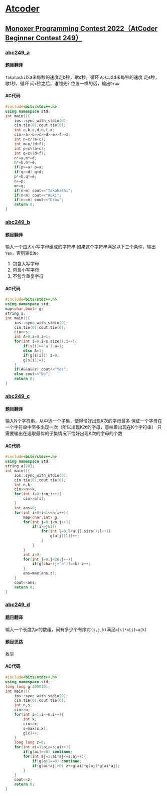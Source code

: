# [Atcoder](https://atcoder.jp)
## [Monoxer Programming Contest 2022（AtCoder Beginner Contest 249）](https://atcoder.jp/contests/abc249)
### [abc249_a](https://atcoder.jp/contests/abc249/tasks/abc249_a)
#### 题目翻译
`Takahashi`以a米每秒的速度走b秒，歇c秒，循环
`Aoki`以d米每秒的速度 走e秒，歇f秒，循环
问`x`秒之后，谁领先?
位置一样的话，输出`Draw`
#### AC代码
```cpp
#include<bits/stdc++.h>
using namespace std;
int main(){
	ios::sync_with_stdio(0);
	cin.tie(0);cout.tie(0);
    int a,b,c,d,e,f,x;
    cin>>a>>b>>c>>d>>e>>f>>x;
    int n=x/(a+c);
    int m=x/(d+f);
    int p=x%(a+c);
    int q=x%(d+f);
    n*=a,m*=d;
    n*=b,m*=e;
    if(p>=a) p=a;
    if(q>=d) q=d;
    p*=b,q*=e;
    n+=p;
    m+=q;
    if(n>m) cout<<"Takahashi";
    if(n<m) cout<<"Aoki";
    if(n==m) cout<<"Draw";
	return 0;
}
```
### [abc249_b](https://atcoder.jp/contests/abc249/tasks/abc249_b)
#### 题目翻译
输入一个由大小写字母组成的字符串
如果这个字符串满足以下三个条件，输出`Yes`，否则输出`No`
1. 包含大写字母
2. 包含小写字母
3. 不包含重复字符

#### AC代码
```cpp
#include<bits/stdc++.h>
using namespace std;
map<char,bool> g;
string s;
int main(){
	ios::sync_with_stdio(0);
	cin.tie(0);cout.tie(0);
    cin>>s;
    int A=0,a=0,z=1;
    for(int i=0;i<s.size();i++){
        if(s[i]>='a') a=1;
        else A=1;
        if(g[s[i]]) z=0;
        g[s[i]]=1;
    }
    if(A&&a&&z) cout<<"Yes";
    else cout<<"No";
	return 0;
}
```
### [abc249_c](https://atcoder.jp/contests/abc249/tasks/abc249_c)
#### 题目翻译
输入N个字符串，从中选一个子集，使得恰好出现K次的字母最多
保证一个字母在一个字符串中至多出现一次（所以出现K次的字母，意味着出现在K个字符串）
只需要输出在选取最优的子集情况下恰好出现K次的字母的个数
#### AC代码
```cpp
#include<bits/stdc++.h>
using namespace std;
string a[20];
int main(){
	ios::sync_with_stdio(0);
	cin.tie(0);cout.tie(0);
    int n,k;
    cin>>n>>k;
    for(int i=0;i<n;i++){
        cin>>a[i];
    }
    int ans=0;
    for(int i=0;i<1<<n;i++){
        map<char,int> g;
        for(int j=0;j<n;j++){
            if(i>>j&1){
                for(int l=0;l<a[j].size();l++){
                    g[a[j][l]]++;
                }
            }
        }
        int z=0;
        for(int j=0;j<26;j++){
            if(g[char(j+'a')]==k) z++;
        }
        ans=max(ans,z);
    }
    cout<<ans;
	return 0;
}
```
### [abc249_d](https://atcoder.jp/contests/abc249/tasks/abc249_d)
#### 题目翻译
输入一个长度为`n`的数组，问有多少个有序对`(i,j,k)`满足`a[i]*a[j]=a[k]`
#### 题目思路
枚举
#### AC代码
```cpp
#include<bits/stdc++.h>
using namespace std;
long long g[200010];
int main(){
	ios::sync_with_stdio(0);
	cin.tie(0);cout.tie(0);
    int n,s;
    cin>>n;
    for(int i=1;i<=n;i++){
        int x;
        cin>>x;
        s=max(s,x);
        g[x]++;
    }
    long long z=0;
    for(int ai=1;ai<=s;ai++){
        if(g[ai]==0) continue;
        for(int aj=1;ai*aj<=s;aj++){
            if(g[aj]==0) continue;
            if(g[ai*aj]>0) z+=g[ai]*g[aj]*g[ai*aj];
        }
    }
    cout<<z;
	return 0;
}
```
